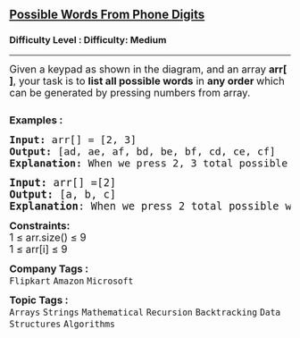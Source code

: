 <h2><a href="https://www.geeksforgeeks.org/problems/possible-words-from-phone-digits-1587115620/1?page=2&category=Recursion&sortBy=submissions">Possible Words From Phone Digits</a></h2><h3>Difficulty Level : Difficulty: Medium</h3><hr><div class="problems_problem_content__Xm_eO"><p><span style="font-size: 18px;">Given a keypad as shown in the diagram, and an&nbsp;array <strong>arr[ ]</strong>, your task is to <strong>list all possible words</strong>&nbsp;</span><span style="font-size: 18px;">in&nbsp;</span><strong style="font-size: 18px;">any order </strong><span style="font-size: 18px;">which can be generated by pressing numbers from array.</span></p>
<p><img src="https://media.geeksforgeeks.org/img-practice/PROD/addEditProblem/701199/Web/Other/a1d54f48-0118-45d8-a8ab-7551ed72df27_1685086793.png" alt=""></p>
<p><span style="font-size: 18px;"><strong>Examples :</strong></span></p>
<pre><strong style="font-size: 18px;">Input: </strong><span style="font-size: 18px;">arr[] = [2, 3]
</span><strong style="font-size: 18px;">Output: </strong><span style="font-size: 18px;">[ad, ae, af, bd, be, bf, cd, ce, cf]
</span><strong style="font-size: 18px;">Explanation: </strong><span style="font-size: 18px;">When we press 2, 3 total possible words are 3 x 3 = 9.</span></pre>
<pre><span style="font-size: 14pt;"><strong style="font-size: 14pt;">Input: </strong><span style="font-size: 14pt;">arr[] =[2]
</span><strong style="font-size: 14pt;">Output: </strong><span style="font-size: 14pt;">[a, b, c]<br></span><span style="font-size: 18.6667px;"><strong>Explanation</strong>: When we press 2 total possible words are 3.</span><span style="font-size: 14pt;"><br></span></span></pre>
<p><span style="font-size: 18px;"><strong>Constraints:</strong><br>1 ≤ arr.size() ≤ 9<br>1 ≤ arr[i] ≤ 9</span></p></div><p><span style=font-size:18px><strong>Company Tags : </strong><br><code>Flipkart</code>&nbsp;<code>Amazon</code>&nbsp;<code>Microsoft</code>&nbsp;<br><p><span style=font-size:18px><strong>Topic Tags : </strong><br><code>Arrays</code>&nbsp;<code>Strings</code>&nbsp;<code>Mathematical</code>&nbsp;<code>Recursion</code>&nbsp;<code>Backtracking</code>&nbsp;<code>Data Structures</code>&nbsp;<code>Algorithms</code>&nbsp;